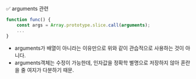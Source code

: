 ✅ arguments 관련
```javascript
function func() {
    const args = Array.prototype.slice.call(arguments);
    ...
}
```
* arguments가 배열이 아니라는 이유만으로 위와 같이 관습적으로 사용하는 것이 아니다.
* arguments객체는 수정이 가능한데, 인자값을 정확학 별명으로 저장하지 않아 혼란을 줄 여지가 다분하기 때문.